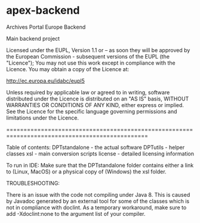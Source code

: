 # apex-backend
Archives Portal Europe Backend

Main backend project

Licensed under the EUPL, Version 1.1 or – as soon they will be approved by the European Commission - subsequent versions of the EUPL (the "Licence"); You may not use this work except in compliance with the Licence. You may obtain a copy of the Licence at:

http://ec.europa.eu/idabc/eupl5

Unless required by applicable law or agreed to in writing, software distributed under the Licence is distributed on an "AS IS" basis, WITHOUT WARRANTIES OR CONDITIONS OF ANY KIND, either express or implied. See the Licence for the specific language governing permissions and limitations under the Licence.

===============================================================================================

Table of contents: DPTstandalone - the actual software DPTutils - helper classes xsl - main conversion scripts license - detailed licensing information

To run in IDE: Make sure that the DPTstandalone folder contains either a link to (Linux, MacOS) or a physical copy of (Windows) the xsl folder.

TROUBLESHOOTING:

There is an issue with the code not compiling under Java 8. This is caused by Javadoc generated by an external tool for some of the classes which is not in compliance with doclint. As a temporary workaround, make sure to add -Xdoclint:none to the argument list of your compiler.

